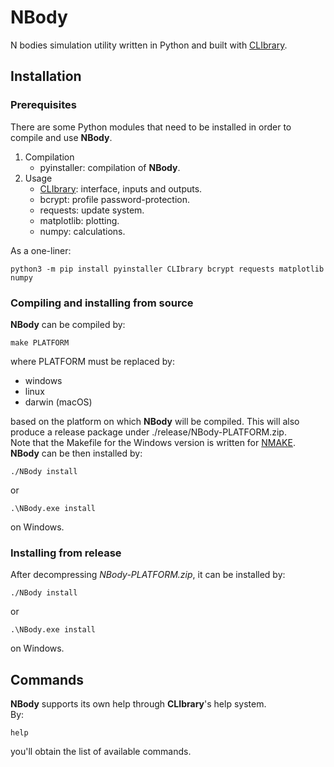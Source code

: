 # NBody

N bodies simulation utility written in Python and built with [CLIbrary](https://github.com/diantonioandrea/CLIbrary).

## Installation

### Prerequisites

There are some Python modules that need to be installed in order to compile and use **NBody**.

1. Compilation
	* pyinstaller: compilation of **NBody**.
2. Usage
	* [CLIbrary](https://github.com/diantonioandrea/CLIbrary): interface, inputs and outputs.
	* bcrypt: profile password-protection.
	* requests: update system.
	* matplotlib: plotting.
	* numpy: calculations.

As a one-liner:

	python3 -m pip install pyinstaller CLIbrary bcrypt requests matplotlib numpy

### Compiling and installing from source

**NBody** can be compiled by:

	make PLATFORM

where PLATFORM must be replaced by:

* windows
* linux
* darwin (macOS)

based on the platform on which **NBody** will be compiled. This will also produce a release package under ./release/NBody-PLATFORM.zip.  
Note that the Makefile for the Windows version is written for [NMAKE](https://learn.microsoft.com/en-gb/cpp/build/reference/nmake-reference?view=msvc-170).  
**NBody** can be then installed by:

	./NBody install

or

	.\NBody.exe install

on Windows.
	
### Installing from release

After decompressing *NBody-PLATFORM.zip*, it can be installed by:

	./NBody install

or

	.\NBody.exe install

on Windows.

## Commands

**NBody** supports its own help through **CLIbrary**'s help system.  
By:

	help

you'll obtain the list of available commands.
